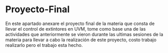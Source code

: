 # Proyecto-Final
En este apartado anexare el proyecto final de la materia que consta de llevar el control de extintores en UVM, tome como base una de las actividades que anteriormente se vieron durante las ultimas sesiones de la materia para llevar a cabo la realización de este proyecto, costo trabajo realizarlo pero el trabajo esta hecho.
